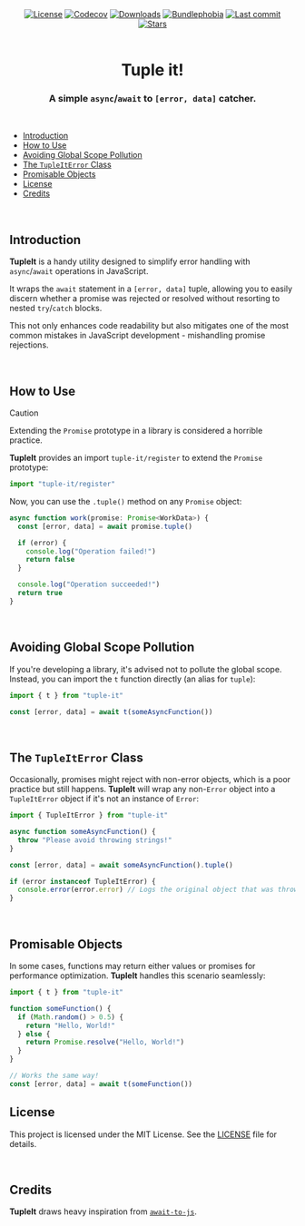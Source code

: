 <div align="center">
  <a title="MIT license" target="_blank" href="https://github.com/arthurfiorette/tuple-it/blob/master/LICENSE"><img alt="License" src="https://img.shields.io/github/license/arthurfiorette/tuple-it"></a>
  <a title="Codecov" target="_blank" href="https://app.codecov.io/gh/arthurfiorette/tuple-it"><img alt="Codecov" src="https://img.shields.io/codecov/c/github/arthurfiorette/tuple-it?token=ML0KGCU0VM"></a>
  <a title="NPM Package" target="_blank" href="https://www.npmjs.com/package/tuple-it"><img alt="Downloads" src="https://img.shields.io/npm/dw/tuple-it?style=flat"></a>
  <a title="Install size" target="_blank" href="https://packagephobia.com/result?p=tuple-it"><img alt="Bundlephobia" src="https://packagephobia.com/badge?p=tuple-it"></a>
  <a title="Last Commit" target="_blank" href="https://github.com/arthurfiorette/tuple-it/commits/master"><img alt="Last commit" src="https://img.shields.io/github/last-commit/arthurfiorette/tuple-it"></a>
  <a href="https://github.com/arthurfiorette/tuple-it/stargazers"><img src="https://img.shields.io/github/stars/arthurfiorette/tuple-it?logo=github&label=Stars" alt="Stars"></a>
</div>

<br />

<h1 align="center">
  Tuple it!
</h1>

<h3 align="center">
  A simple <code>async</code>/<code>await</code> to <code>[error, data]</code> catcher.
</h3>

<br />

- [Introduction](#introduction)
- [How to Use](#how-to-use)
- [Avoiding Global Scope Pollution](#avoiding-global-scope-pollution)
- [The `TupleItError` Class](#the-tupleiterror-class)
- [Promisable Objects](#promisable-objects)
- [License](#license)
- [Credits](#credits)

<br />

## Introduction

**TupleIt** is a handy utility designed to simplify error handling with `async`/`await` operations in JavaScript.

It wraps the `await` statement in a `[error, data]` tuple, allowing you to easily discern whether a promise was rejected or resolved without resorting to nested `try`/`catch` blocks.

This not only enhances code readability but also mitigates one of the most common mistakes in JavaScript development - mishandling promise rejections.

<br />

## How to Use

> [!CAUTION]
> Extending the `Promise` prototype in a library is considered a horrible practice.

**TupleIt** provides an import `tuple-it/register` to extend the `Promise` prototype:

```typescript
import "tuple-it/register"
```

Now, you can use the `.tuple()` method on any `Promise` object:

```typescript
async function work(promise: Promise<WorkData>) {
  const [error, data] = await promise.tuple()

  if (error) {
    console.log("Operation failed!")
    return false
  }

  console.log("Operation succeeded!")
  return true
}
```

<br />

## Avoiding Global Scope Pollution

If you're developing a library, it's advised not to pollute the global scope. Instead, you can import the `t` function directly (an alias for `tuple`):

```typescript
import { t } from "tuple-it"

const [error, data] = await t(someAsyncFunction())
```

<br />

## The `TupleItError` Class

Occasionally, promises might reject with non-error objects, which is a poor practice but still happens. **TupleIt** will wrap any non-`Error` object into a `TupleItError` object if it's not an instance of `Error`:

```typescript
import { TupleItError } from "tuple-it"

async function someAsyncFunction() {
  throw "Please avoid throwing strings!"
}

const [error, data] = await someAsyncFunction().tuple()

if (error instanceof TupleItError) {
  console.error(error.error) // Logs the original object that was thrown.
}
```

<br />

## Promisable Objects

In some cases, functions may return either values or promises for performance optimization. **TupleIt** handles this scenario seamlessly:

```typescript
import { t } from "tuple-it"

function someFunction() {
  if (Math.random() > 0.5) {
    return "Hello, World!"
  } else {
    return Promise.resolve("Hello, World!")
  }
}

// Works the same way!
const [error, data] = await t(someFunction())
```

## License

This project is licensed under the MIT License. See the [LICENSE](LICENSE) file for details.

<br />

## Credits

**TupleIt** draws heavy inspiration from [`await-to-js`](https://github.com/scopsy/await-to-js).

<br />

